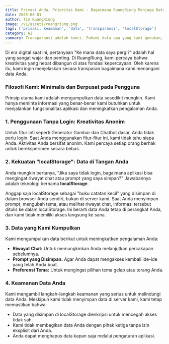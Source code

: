 ```yaml
---
title: Privasi Anda, Prioritas Kami - Bagaimana RuangRiung Menjaga Data Anda
date: 2025-08-01
author: Tim RuangRiung
image: /v1/assets/ruangriung.png
tags: ['privasi, keamanan', 'data', 'transparansi', 'localStorage']
category: AI
summary: Transparansi adalah kunci. Pahami data apa yang kami gunakan, mengapa kami membutuhkannya, dan bagaimana kami berkomitmen untuk menjaga keamanan dan privasi Anda di setiap langkah.
---
```


Di era digital saat ini, pertanyaan "Ke mana data saya pergi?" adalah hal yang sangat wajar dan penting. Di RuangRiung, kami percaya bahwa kreativitas yang hebat dibangun di atas fondasi kepercayaan. Oleh karena itu, kami ingin menjelaskan secara transparan bagaimana kami menangani data Anda.

### Filosofi Kami: Minimalis dan Berpusat pada Pengguna

Prinsip utama kami adalah mengumpulkan data sesedikit mungkin. Kami hanya meminta informasi yang benar-benar kami butuhkan untuk menjalankan fungsionalitas aplikasi dan meningkatkan pengalaman Anda.

### 1. Penggunaan Tanpa Login: Kreativitas Anonim

Untuk fitur inti seperti Generator Gambar dan Chatbot dasar, Anda tidak perlu login. Saat Anda menggunakan fitur-fitur ini, kami tidak tahu siapa Anda. Aktivitas Anda bersifat anonim. Kami percaya setiap orang berhak untuk bereksperimen secara bebas.

### 2. Kekuatan "localStorage": Data di Tangan Anda

Anda mungkin bertanya, "Jika saya tidak login, bagaimana aplikasi bisa mengingat riwayat chat atau prompt yang saya simpan?" Jawabannya adalah teknologi bernama **localStorage**.

Anggap saja localStorage sebagai "buku catatan kecil" yang disimpan di dalam browser Anda sendiri, bukan di server kami. Saat Anda menyimpan prompt, mengubah tema, atau melihat riwayat chat, informasi tersebut ditulis ke dalam localStorage. Ini berarti data Anda tetap di perangkat Anda, dan kami tidak memiliki akses langsung ke sana.

### 3. Data yang Kami Kumpulkan

Kami mengumpulkan data berikut untuk meningkatkan pengalaman Anda:

* **Riwayat Chat:** Untuk memungkinkan Anda melanjutkan percakapan sebelumnya.
* **Prompt yang Disimpan:** Agar Anda dapat mengakses kembali ide-ide yang telah Anda buat.
* **Preferensi Tema:** Untuk mengingat pilihan tema gelap atau terang Anda.

### 4. Keamanan Data Anda

Kami mengambil langkah-langkah keamanan yang serius untuk melindungi data Anda. Meskipun kami tidak menyimpan data di server kami, kami tetap memastikan bahwa:

* Data yang disimpan di localStorage dienkripsi untuk mencegah akses tidak sah.
* Kami tidak membagikan data Anda dengan pihak ketiga tanpa izin eksplisit dari Anda.
* Anda dapat menghapus data kapan saja melalui pengaturan aplikasi.

